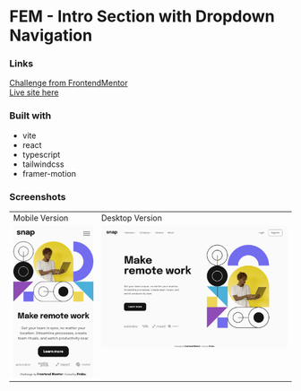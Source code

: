 # FEM - Intro Section with Dropdown Navigation

### Links

[Challenge from FrontendMentor](https://www.frontendmentor.io/challenges/intro-section-with-dropdown-navigation-ryaPetHE5)\
[Live site here](https://mgksp-fem-intro-section-dropdown-nav.netlify.app/)

### Built with

- vite
- react
- typescript
- tailwindcss
- framer-motion

### Screenshots

<table>
  <tr>
    <td>Mobile Version</td>
    <td>Desktop Version</td>
  </tr>
  <tr valign="top">
    <td><img src="./screenshots/mobile.png" alt="mobile version" /></td>
    <td><img src="./screenshots/desktop.png" alt="desktop version" /></td>
  </tr>
</table>
